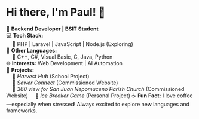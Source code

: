 # Hi there, I'm Paul! 👋  

🚀 **Backend Developer | BSIT Student**  
💻 **Tech Stack:**  
&nbsp;&nbsp;&nbsp;&nbsp;🔹 PHP | Laravel | JavaScript | Node.js (Exploring)  
🔧 **Other Languages:**  
&nbsp;&nbsp;&nbsp;&nbsp;🔹 C++, C#, Visual Basic, C, Java, Python  
🌐 **Interests:** Web Development | AI Automation  
🌱 **Projects:**  
&nbsp;&nbsp;&nbsp;&nbsp;🔹 *Harvest Hub* (School Project)  
&nbsp;&nbsp;&nbsp;&nbsp;🔹 *Sewer Connect* (Commissioned Website)  
&nbsp;&nbsp;&nbsp;&nbsp;🔹 *360 view for San Juan Nepomuceno Parish Church* (Commissioned Website) 
&nbsp;&nbsp;&nbsp;&nbsp;🔹 *Ice Breaker Game* (Personal Project) 
☕ **Fun Fact:** I love coffee—especially when stressed! Always excited to explore new languages and frameworks.  
